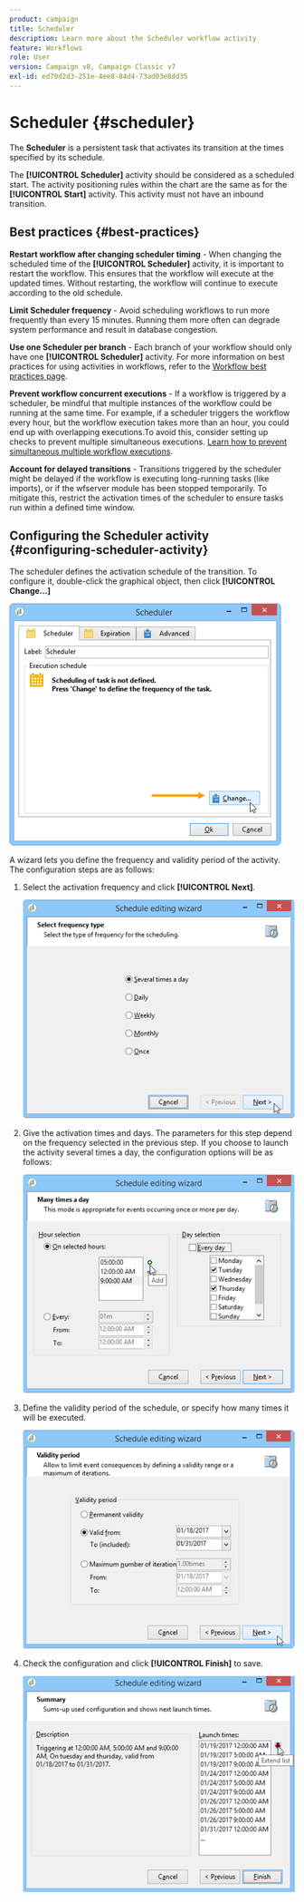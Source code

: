 ```yaml
---
product: campaign
title: Scheduler
description: Learn more about the Scheduler workflow activity
feature: Workflows
role: User
version: Campaign v8, Campaign Classic v7
exl-id: ed70d2d3-251e-4ee8-84d4-73ad03e8dd35
---
```

# Scheduler {#scheduler}



The **Scheduler** is a persistent task that activates its transition at the times specified by its schedule.

The **[!UICONTROL Scheduler]** activity should be considered as a scheduled start. The activity positioning rules within the chart are the same as for the **[!UICONTROL Start]** activity. This activity must not have an inbound transition.

## Best practices {#best-practices}

**Restart workflow after changing scheduler timing** - When changing the scheduled time of the **[!UICONTROL Scheduler]** activity, it is important to restart the workflow. This ensures that the workflow will execute at the updated times. Without restarting, the workflow will continue to execute according to the old schedule.

**Limit Scheduler frequency** - Avoid scheduling workflows to run more frequently than every 15 minutes. Running them more often can degrade system performance and result in database congestion.

**Use one Scheduler per branch** - Each branch of your workflow should only have one **[!UICONTROL Scheduler]** activity. For more information on best practices for using activities in workflows, refer to the [Workflow best practices page](workflow-best-practices.md#using-activities).

**Prevent workflow concurrent executions** - If a workflow is triggered by a scheduler, be mindful that multiple instances of the workflow could be running at the same time. For example, if a scheduler triggers the workflow every hour, but the workflow execution takes more than an hour, you could end up with overlapping executions.To avoid this, consider setting up checks to prevent multiple simultaneous executions. [Learn how to prevent simultaneous multiple workflow executions](monitor-workflow-execution.md#preventing-simultaneous-multiple-executions).

**Account for delayed transitions** - Transitions triggered by the scheduler might be delayed if the workflow is executing long-running tasks (like imports), or if the wfserver module has been stopped temporarily. To mitigate this, restrict the activation times of the scheduler to ensure tasks run within a defined time window.

## Configuring the Scheduler activity {#configuring-scheduler-activity}

The scheduler defines the activation schedule of the transition. To configure it, double-click the graphical object, then click **[!UICONTROL Change...]** 

![](assets/s_user_segmentation_scheduler.png)

A wizard lets you define the frequency and validity period of the activity. The configuration steps are as follows:

1. Select the activation frequency and click **[!UICONTROL Next]**.

   ![](assets/s_user_segmentation_scheduler2.png)

1. Give the activation times and days. The parameters for this step depend on the frequency selected in the previous step. If you choose to launch the activity several times a day, the configuration options will be as follows:

   ![](assets/s_user_segmentation_scheduler3.png)

1. Define the validity period of the schedule, or specify how many times it will be executed.

   ![](assets/s_user_segmentation_scheduler4.png)

1. Check the configuration and click **[!UICONTROL Finish]** to save.

   ![](assets/s_user_segmentation_scheduler5.png)

